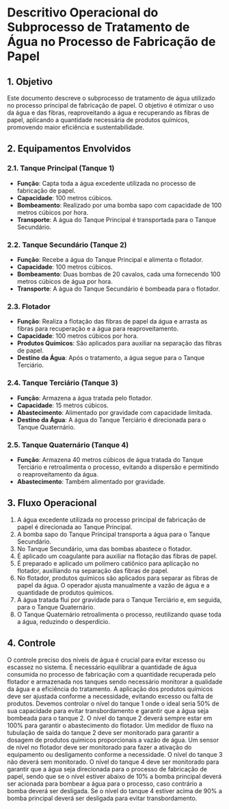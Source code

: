 # Descritivo Operacional do Subprocesso de Tratamento de Água no Processo de Fabricação de Papel

## 1. Objetivo
Este documento descreve o subprocesso de tratamento de água utilizado no processo principal de fabricação de papel. O objetivo é otimizar o uso da água e das fibras, reaproveitando a água e recuperando as fibras de papel, aplicando a quantidade necessária de produtos químicos, promovendo maior eficiência e sustentabilidade.

## 2. Equipamentos Envolvidos

### 2.1. Tanque Principal (Tanque 1)
- **Função**: Capta toda a água excedente utilizada no processo de fabricação de papel.
- **Capacidade**: 100 metros cúbicos.
- **Bombeamento**: Realizado por uma bomba sapo com capacidade de 100 metros cúbicos por hora.
- **Transporte**: A água do Tanque Principal é transportada para o Tanque Secundário.

### 2.2. Tanque Secundário (Tanque 2)
- **Função**: Recebe a água do Tanque Principal e alimenta o flotador.
- **Capacidade**: 100 metros cúbicos.
- **Bombeamento**: Duas bombas de 20 cavalos, cada uma fornecendo 100 metros cúbicos de água por hora.
- **Transporte**: A água do Tanque Secundário é bombeada para o flotador.

### 2.3. Flotador
- **Função**: Realiza a flotação das fibras de papel da água e arrasta as fibras para recuperação e a água para reaproveitamento.
- **Capacidade**: 100 metros cúbicos por hora.
- **Produtos Químicos**: São aplicados para auxiliar na separação das fibras de papel.
- **Destino da Água**: Após o tratamento, a água segue para o Tanque Terciário.

### 2.4. Tanque Terciário (Tanque 3)
- **Função**: Armazena a água tratada pelo flotador.
- **Capacidade**: 15 metros cúbicos.
- **Abastecimento**: Alimentado por gravidade com capacidade limitada.
- **Destino da Água**: A água do Tanque Terciário é direcionada para o Tanque Quaternário.

### 2.5. Tanque Quaternário (Tanque 4)
- **Função**: Armazena 40 metros cúbicos de água tratada do Tanque Terciário e retroalimenta o processo, evitando a dispersão e permitindo o reaproveitamento da água.
- **Abastecimento**: Também alimentado por gravidade.

## 3. Fluxo Operacional

1. A água excedente utilizada no processo principal de fabricação de papel é direcionada ao Tanque Principal.
2. A bomba sapo do Tanque Principal transporta a água para o Tanque Secundário.
3. No Tanque Secundário, uma das bombas abastece o flotador.
5. É aplicado um coagulante para auxiliar na flotação das fibras de papel.
4. É preparado e aplicado um polímero catiônico para aplicação no flotador, auxiliando na separação das fibras de papel.
4. No flotador, produtos químicos são aplicados para separar as fibras de papel da água. O operador ajusta manualmente a vazão de água e a quantidade de produtos químicos.
5. A água tratada flui por gravidade para o Tanque Terciário e, em seguida, para o Tanque Quaternário.
6. O Tanque Quaternário retroalimenta o processo, reutilizando quase toda a água, reduzindo o desperdício.

## 4. Controle

O controle preciso dos níveis de água é crucial para evitar excesso ou escassez no sistema. É necessário equilibrar a quantidade de água consumida no processo de fabricação com a quantidade recuperada pelo flotador e armazenada nos tanques sendo necessário monitorar a qualidade da água e a eficiência do tratamento. A aplicação dos produtos químicos deve ser ajustada conforme a necessidade, evitando excesso ou falta de produtos. Devemos controlar o nível do tanque 1 onde o ideal seria 50% de sua capacidade para evitar transbordamento e garantir que a água seja bombeada para o tanque 2. O nível do tanque 2 deverá sempre estar em 100% para garantir o abastecimento do flotador. Um medidor de fluxo na tubulação de saída do tanque 2 deve ser monitorado para garantir a dosagem de produtos químicos proporcionais a vazão de água. Um sensor de nível no flotador deve ser monitorado para fazer a ativação do equipamento ou desligamento conforme a necessidade. O nível do tanque 3 não deverá sem monitorado. O nível do tanque 4 deve ser monitorado para garantir que a água seja direcionada para o processo de fabricação de papel, sendo que se o nível estiver abaixo de 10% a bomba principal deverá ser acionada para bombear a água para o processo, caso contrário a bomba deverá ser desligada. Se o nível do tanque 4 estiver acima de 90% a bomba principal deverá ser desligada para evitar transbordamento.
